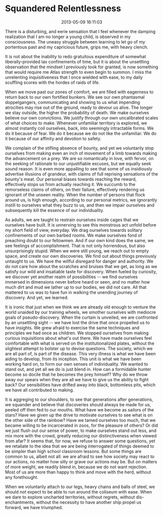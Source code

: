 Squandered Relentlessness
======================================================================

<center>2013-05-09 16:11:03</center>

There is a disturbing, and eerie sensation that I feel whenever the
damping realization that I am no longer a young child, is observed in
my consciousness. The uneasy struggle between learning to let go of my
portentous past and my capricious future, grips me, with heavy clench.

It is not about the inability to redo gratuitous expenditure of
somewhat liberally-provided lax confinements of time, but it is about
the unsettling observation that the mindset I previously took for
granted, is now something that would require me Atlas strength to even
begin to summon. I miss the unrelenting inquisitiveness that I once
wielded with ease, to my daily scuffling scores with the hordes of
raids of life.

When we move past our zones of comfort, we are filled with eagerness
to return back to our own fortified bunkers. We see our own phantasmal
doppelgangers, communicating and showing to us what impending
atrocities may rise out of the ground, ready to devour us alive. The
longer we stay outside, the higher the probability of death. We make
ourselves believe our own convictions. We justify through our own
uncalibrated scales of what choices to make. Whenever unfamiliar
territory is explored, we almost instantly coil ourselves, back, into
seemingly intractable forms. We do it because of fear. We do it
because we do not like the unfamiliar. We do it because of our
affinity and devotion to safety.

We complain of the stifling absence of bounty, and yet we voluntarily
stop ourselves from making even an inch of movement of a limb towards
making the advancement on a prey. We are so romantically in love, with
fervor, on the seeking of rationale to our unjustifiable excuses, but
we equally seek sound reason. It is even more appalling to see that
some of us insidiously advertise illusions of grandeur, with claims of
full reprising sensations of the bounty's meat. Our personal biases
towards reaching the reward, effectively stops us from actually
reaching it. We succumb to the remorseless claims of others, on their
failure, effectively rendering us ignorant of the unseen reality. When
the number of persons that flock around us, is high enough, according
to our personal metrics, we ignorantly instill to ourselves what they
buzz to us, and then we impair ourselves and subsequently kill the
essence of our individuality.

As adults, we are taught to restrain ourselves inside cages that we
ourselves have built. It is unnerving to see this monstrous act unfold
before my short field of view, everyday. We drag ourselves towards
solitary confinements of our own barbed rooms. We make ourselves fond
of preaching doubt to our fellowmen. And if our own kind does the
same, we see feelings of accomplishment. That is not only horrendous,
but also unsurprisingly stupid. When we were still young, we reach out
to empty space, and create our own discoveries. We find out about
things previously untaught to us. We have the willful disregard for
danger and authority. We do not care how about the scratches and
bruises that we get, as long as we satisfy our wild and insatiable
taste for discovery. When fueled by curiosity, we discover yet another
realm of possibilities -- we find ourselves immersed in dimensions
never before heard or seen, and no matter how much dirt and mud we
lather up to our bodies, we did not care. All that mattered to us was
to have fun in walking the unending journey of discovery. And yet, we
learned.

It is ironic that just when we think we are already old enough to
venture the world unaided by our training wheels, we smother ourselves
with mediocre goals of pseudo-discovery. When the curtain is unveiled,
we are confronted by an unsettling sight -- we have lost the drive
that once propelled us to have insights. We grew afraid to exercise
the same techniques and principles we had once as children. We stopped
ourselves from making curious inquisitions about what's out there. We
have made ourselves feel comfortable with what is served on the
institutionalized plates, without the slightest attempt to bolster up
to devise questions. The society, which we are all part of, is part of
the disease. This very illness is what we have been aiding to develop,
from its inception. This unit is what we have been working hard on, to
form our own senses of individuality. We wanted to stand out, and yet
all we do is just blend in. How can a formidable hunter become so
docile that he becomes the prey himself? Why do we throw away our
spears when they are all we have to give us the ability to fight back?
Our sensibilities have drifted away into black, bottomless pits, which
we have all contributed to making.

It is aggreging to our shoulders, to see that generations after
generations, we squander and believe that discoveries should always be
made for us, peeled off then fed to our mouths. What have we become as
sailors of the stars? Have we given up the drive to motivate ourselves
to see what is on the other side of the rainbow? Have we tamed
ourselves too much, that we became willing to be incarcerated in zoos,
for the pleasure of others?  Or did we just flush out our sense of
power, to make ourselves stand out less, and mix more with the crowd,
greatly reducing our distinctiveness when viewed from afar? It seems
that, for now, we refuse to answer some questions, yet we retaliate to
the idea that we are being interrogated of things deemed to be simpler
than high school classroom lessons. But some things are common to us,
albeit not all: we are afraid to see how society may react to our
actions, no matter how silly or grave our actions may be. But on
matters of more weight, we readily blend in, because we do not want
rejection. Most of us are more than happy to think and move with the
herd, without any forethought.

When we voluntarily attach to our legs, heavy chains and balls of
steel, we should not expect to be able to run around the coliseum
with ease. When we dare to explore uncharted territories, without
regrets, without dis-enchantments, without the necessity to have
another ship propel us forward, we have triumphed.
